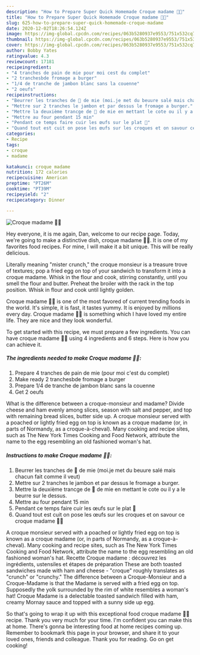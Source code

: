 ```yaml
---
description: "How to Prepare Super Quick Homemade Croque madame 👩‍🍳"
title: "How to Prepare Super Quick Homemade Croque madame 👩‍🍳"
slug: 625-how-to-prepare-super-quick-homemade-croque-madame
date: 2020-12-02T18:26:54.124Z
image: https://img-global.cpcdn.com/recipes/063b5280937e9553/751x532cq70/croque-madame-👩🍳-photo-principale-de-la-recette.jpg
thumbnail: https://img-global.cpcdn.com/recipes/063b5280937e9553/751x532cq70/croque-madame-👩🍳-photo-principale-de-la-recette.jpg
cover: https://img-global.cpcdn.com/recipes/063b5280937e9553/751x532cq70/croque-madame-👩🍳-photo-principale-de-la-recette.jpg
author: Bobby Yates
ratingvalue: 4.3
reviewcount: 17181
recipeingredient:
- "4 tranches de pain de mie pour moi cest du complet"
- "2 tranchesbde fromage a burger"
- "1/4 de tranche de jambon blanc sans la couenne"
- "2 oeufs"
recipeinstructions:
- "Beurrer les tranches de 🍞 de mie (moi.je met du beuure salé mais chacun fait comme il veut)"
- "Mettre sur 2 tranches le jambon et par dessus le fromage a burger."
- "Mettre la deuxième trancge de 🍞 de mie en mettant le cote ou il y a le beurre sur le dessus."
- "Mettre au four pendant 15 min"
- "Pendant ce temps faire cuir les œufs sur le plat 🍳"
- "Quand tout est cuit on pose les œufs sur les croques et on savour ce croque madame 🤤🤤"
categories:
- Recipe
tags:
- croque
- madame

katakunci: croque madame 
nutrition: 172 calories
recipecuisine: American
preptime: "PT26M"
cooktime: "PT39M"
recipeyield: "2"
recipecategory: Dinner

---
```



![Croque madame 👩‍🍳](https://img-global.cpcdn.com/recipes/063b5280937e9553/751x532cq70/croque-madame-👩🍳-photo-principale-de-la-recette.jpg)

Hey everyone, it is me again, Dan, welcome to our recipe page. Today, we're going to make a distinctive dish, croque madame 👩‍🍳. It is one of my favorites food recipes. For mine, I will make it a bit unique. This will be really delicious.

Literally meaning &#34;mister crunch,&#34; the croque monsieur is a treasure trove of textures; pop a fried egg on top of your sandwich to transform it into a croque madame. Whisk in the flour and cook, stirring constantly, until you smell the flour and butter. Preheat the broiler with the rack in the top position. Whisk in flour and cook until lightly golden.

Croque madame 👩‍🍳 is one of the most favored of current trending foods in the world. It's simple, it is fast, it tastes yummy. It is enjoyed by millions every day. Croque madame 👩‍🍳 is something which I have loved my entire life. They are nice and they look wonderful.


To get started with this recipe, we must prepare a few ingredients. You can have croque madame 👩‍🍳 using 4 ingredients and 6 steps. Here is how you can achieve it.

<!--inarticleads1-->

##### The ingredients needed to make Croque madame 👩‍🍳:

1. Prepare 4 tranches de pain de mie (pour moi c&#39;est du complet)
1. Make ready 2 tranchesbde fromage a burger
1. Prepare 1/4 de tranche de jambon blanc sans la couenne
1. Get 2 oeufs


What is the difference between a croque-monsieur and madame? Divide cheese and ham evenly among slices, season with salt and pepper, and top with remaining bread slices, butter side up. A croque monsieur served with a poached or lightly fried egg on top is known as a croque madame (or, in parts of Normandy, as a croque-à-cheval). Many cooking and recipe sites, such as The New York Times Cooking and Food Network, attribute the name to the egg resembling an old fashioned woman&#39;s hat. 

<!--inarticleads2-->

##### Instructions to make Croque madame 👩‍🍳:

1. Beurrer les tranches de 🍞 de mie (moi.je met du beuure salé mais chacun fait comme il veut)
1. Mettre sur 2 tranches le jambon et par dessus le fromage a burger.
1. Mettre la deuxième trancge de 🍞 de mie en mettant le cote ou il y a le beurre sur le dessus.
1. Mettre au four pendant 15 min
1. Pendant ce temps faire cuir les œufs sur le plat 🍳
1. Quand tout est cuit on pose les œufs sur les croques et on savour ce croque madame 🤤🤤


A croque monsieur served with a poached or lightly fried egg on top is known as a croque madame (or, in parts of Normandy, as a croque-à-cheval). Many cooking and recipe sites, such as The New York Times Cooking and Food Network, attribute the name to the egg resembling an old fashioned woman&#39;s hat. Recette Croque madame : découvrez les ingrédients, ustensiles et étapes de préparation These are both toasted sandwiches made with ham and cheese - &#34;croque&#34; roughly translates as &#34;crunch&#34; or &#34;crunchy.&#34; The difference between a Croque-Monsieur and a Croque-Madame is that the Madame is served with a fried egg on top. Supposedly the yolk surrounded by the rim of white resembles a woman&#39;s hat! Croque Madame is a delectable toasted sandwich filled with ham, creamy Mornay sauce and topped with a sunny side up egg. 

So that's going to wrap it up with this exceptional food croque madame 👩‍🍳 recipe. Thank you very much for your time. I'm confident you can make this at home. There's gonna be interesting food at home recipes coming up. Remember to bookmark this page in your browser, and share it to your loved ones, friends and colleague. Thank you for reading. Go on get cooking!
